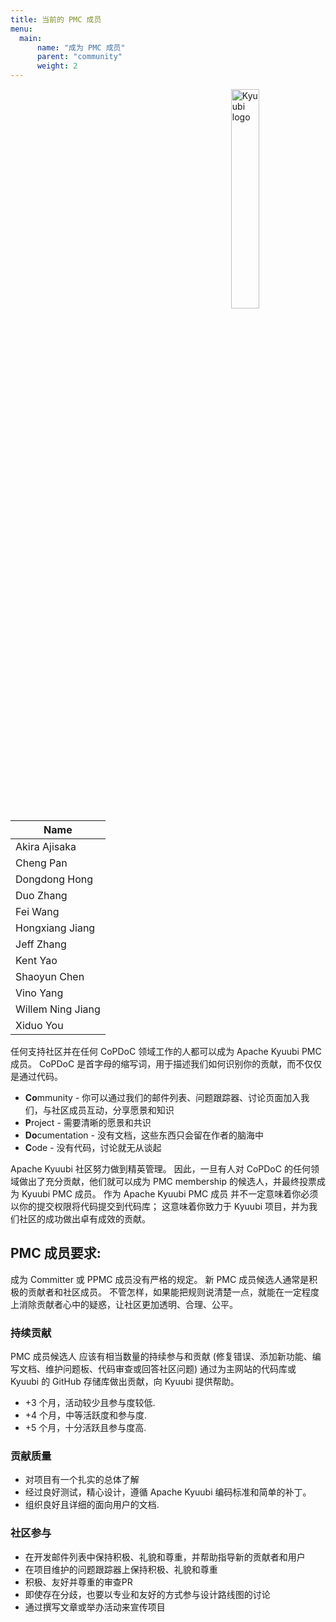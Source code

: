```yaml
---
title: 当前的 PMC 成员
menu:
  main:
      name: "成为 PMC 成员"
      parent: "community"
      weight: 2
---
```

<!---
  Licensed under the Apache License, Version 2.0 (the "License");
  you may not use this file except in compliance with the License.
  You may obtain a copy of the License at

   http://www.apache.org/licenses/LICENSE-2.0

  Unless required by applicable law or agreed to in writing, software
  distributed under the License is distributed on an "AS IS" BASIS,
  WITHOUT WARRANTIES OR CONDITIONS OF ANY KIND, either express or implied.
  See the License for the specific language governing permissions and
  limitations under the License. See accompanying LICENSE file.
-->

<img src="https://svn.apache.org/repos/asf/comdev/project-logos/originals/kyuubi-1.svg" alt="Kyuubi logo" width="30%" align="right" />

<table border=0>
  <thead>
    <tr>
      <th>Name</th>
    </tr>
  </thead>
  <tbody>
    <tr>
      <td>Akira Ajisaka</td>
    </tr>
    <tr>
      <td>Cheng Pan</td>
    </tr>
    <tr>
      <td>Dongdong Hong</td>
    </tr>
    <tr>
      <td>Duo Zhang</td>
    </tr>
    <tr>
      <td>Fei Wang</td>
    </tr>
    <tr>
      <td>Hongxiang Jiang</td>
    </tr>
    <tr>
      <td>Jeff Zhang</td>
    </tr>
    <tr>
      <td>Kent Yao</td>
    </tr>
    <tr>
      <td>Shaoyun Chen</td>
    </tr>
    <tr>
      <td>Vino Yang</td>
    </tr>
    <tr>
      <td>Willem Ning Jiang</td>
    </tr>
    <tr>
      <td>Xiduo You</td>
    </tr>
  </tbody>
</table>

任何支持社区并在任何 CoPDoC 领域工作的人都可以成为 Apache Kyuubi PMC 成员。
CoPDoC 是首字母的缩写词，用于描述我们如何识别你的贡献，而不仅仅是通过代码。

- **Co**mmunity - 你可以通过我们的邮件列表、问题跟踪器、讨论页面加入我们，与社区成员互动，分享愿景和知识
- **P**roject - 需要清晰的愿景和共识
- **Do**cumentation - 没有文档，这些东西只会留在作者的脑海中
- **C**ode - 没有代码，讨论就无从谈起

Apache Kyuubi 社区努力做到精英管理。 
因此，一旦有人对 CoPDoC 的任何领域做出了充分贡献，他们就可以成为 PMC membership 的候选人，并最终投票成为 Kyuubi PMC 成员。
作为 Apache Kyuubi PMC 成员 并不一定意味着你必须以你的提交权限将代码提交到代码库；
这意味着你致力于 Kyuubi 项目，并为我们社区的成功做出卓有成效的贡献。

## PMC 成员要求:

成为 Committer 或 PPMC 成员没有严格的规定。
新 PMC 成员候选人通常是积极的贡献者和社区成员。
不管怎样，如果能把规则说清楚一点，就能在一定程度上消除贡献者心中的疑惑，让社区更加透明、合理、公平。

### 持续贡献
PMC 成员候选人 应该有相当数量的持续参与和贡献 
(修复错误、添加新功能、编写文档、维护问题板、代码审查或回答社区问题) 
通过为主网站的代码库或 Kyuubi 的 GitHub 存储库做出贡献，向 Kyuubi 提供帮助。

- +3 个月，活动较少且参与度较低.
- +4 个月，中等活跃度和参与度.
- +5 个月，十分活跃且参与度高.

### 贡献质量
- 对项目有一个扎实的总体了解
- 经过良好测试，精心设计，遵循 Apache Kyuubi 编码标准和简单的补丁。
- 组织良好且详细的面向用户的文档.

### 社区参与

- 在开发邮件列表中保持积极、礼貌和尊重，并帮助指导新的贡献者和用户
- 在项目维护的问题跟踪器上保持积极、礼貌和尊重
- 积极、友好并尊重的审查PR
- 即使存在分歧，也要以专业和友好的方式参与设计路线图的讨论
- 通过撰写文章或举办活动来宣传项目
